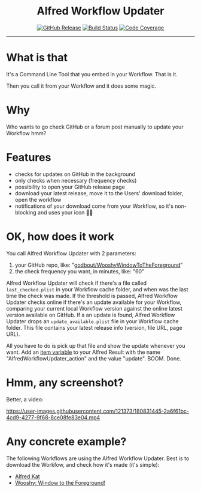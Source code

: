 <h1 align="center">Alfred Workflow Updater</h1>

<p align="center">
    <a href="https://github.com/godbout/AlfredWorkflowUpdater/releases"><img src="https://img.shields.io/github/release/godbout/AlfredWorkflowUpdater.svg" alt="GitHub Release"></a>
    <a href="https://github.com/godbout/AlfredWorkflowUpdater/actions"><img src="https://img.shields.io/github/workflow/status/godbout/AlfredWorkflowUpdater/tests%20and%20coverage" alt="Build Status"></a>
    <a href="https://codecov.io/gh/godbout/AlfredWorkflowUpdater"><img src="https://img.shields.io/codecov/c/gh/godbout/AlfredWorkflowUpdater" alt="Code Coverage"></a>
</p>

___

# What is that

It's a Command Line Tool that you embed in your Workflow. That is it.

Then you call it from your Workflow and it does some magic.

# Why

Who wants to go check GitHub or a forum post manually to update your Workflow hmm?

# Features

* checks for updates on GitHub in the background
* only checks when necessary (frequency checks)
* possibility to open your GitHub release page
* download your latest release, move it to the Users' download folder, open the workflow
* notifications of your download come from your Workflow, so it's non-blocking and uses your icon ✌🏼️

# OK, how does it work

You call Alfred Workflow Updater with 2 parameters:
1. your GitHub repo, like: "[godbout/WooshyWindowToTheForeground](https://github.com/godbout/WooshyWindowToTheForeground)"
2. the check frequency you want, in minutes, like: "60"

Alfred Workflow Updater will check if there's a file called `last_checked.plist` in your Workflow cache folder, and when was the last time the check was made.
If the threshold is passed, Alfred Workflow Updater checks online if there's an update available for your Workflow, comparing your current local Workflow version against the online latest version available on GitHub.
If a an update is found, Alfred Workflow Updater drops an `update_available.plist` file in your Workflow cache folder. This file contains your latest release info (version, file URL, page URL).

All you have to do is pick up that file and show the update whenever you want.
Add an [item variable](https://www.alfredapp.com/help/workflows/inputs/script-filter/json/#variables) to your Alfred Result with the name "AlfredWorkflowUpdater_action" and the value "update".
BOOM. Done.

# Hmm, any screenshot?

Better, a video:

https://user-images.githubusercontent.com/121373/180831445-2a6f61bc-4cd9-4277-9f68-8ce08fe83e04.mp4

# Any concrete example?

The following Workflows are using the Alfred Workflow Updater. Best is to download the Workfow, and check how it's made (it's simple):
* [Alfred Kat](https://github.com/godbout/AlfredKat)
* [Wooshy: Window to the Foreground!](https://github.com/godbout/WooshyWindowToTheForeground)
